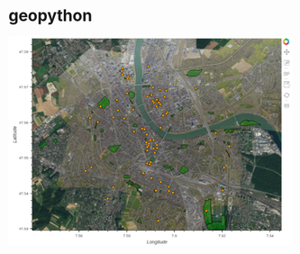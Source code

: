 # geopython

<!-- ![Basel Parks and Cafes](https://github.com/jackaljack/threejs-es6-webpack-starter/blob/master/preview.gif "A Screenshot of this application, showing Basel Parks and Cafes.") -->

![Basel Parks and Cafes](./screenshots/basel_parks_and_cafes.png "A Screenshot of this application, showing Basel Parks and Cafes.")